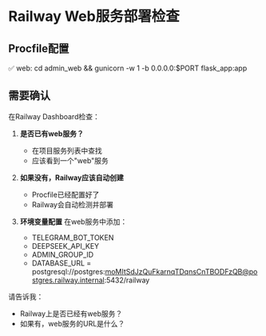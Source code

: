# Railway Web服务部署检查

## Procfile配置
✅ web: cd admin_web && gunicorn -w 1 -b 0.0.0.0:$PORT flask_app:app

## 需要确认

在Railway Dashboard检查：

1. **是否已有web服务？**
   - 在项目服务列表中查找
   - 应该看到一个"web"服务

2. **如果没有，Railway应该自动创建**
   - Procfile已经配置好了
   - Railway会自动检测并部署

3. **环境变量配置**
   在web服务中添加：
   - TELEGRAM_BOT_TOKEN
   - DEEPSEEK_API_KEY
   - ADMIN_GROUP_ID
   - DATABASE_URL = postgresql://postgres:moMItSdJzQuFkarnqTDqnsCnTBODFzQB@postgres.railway.internal:5432/railway

请告诉我：
- Railway上是否已经有web服务？
- 如果有，web服务的URL是什么？
